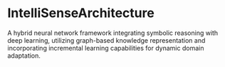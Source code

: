 # IntelliSenseArchitecture
A hybrid neural network framework integrating symbolic reasoning with deep learning, utilizing graph-based knowledge representation and incorporating incremental learning capabilities for dynamic domain adaptation.
